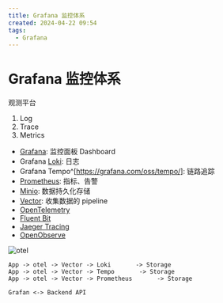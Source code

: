 ```yaml
---
title: Grafana 监控体系
created: 2024-04-22 09:54
tags:
  - Grafana
---
```


<!-- markdownlint-disable MD025 -->

# Grafana 监控体系

观测平台

1. Log
2. Trace
3. Metrics

- [Grafana](grafana.md): 监控面板 Dashboard
- Grafana [Loki](loki.md): 日志
- Grafana Tempo^[https://grafana.com/oss/tempo/]: 链路追踪
- [Prometheus](prometheus.md): 指标、告警
- [Minio](../Database/minio.md): 数据持久化存储
- [Vector](vector.md): 收集数据的 pipeline
- [OpenTelemetry](https://opentelemetry.io)
- [Fluent Bit](https://docs.fluentbit.io/manual)
- [Jaeger Tracing](https://www.jaegertracing.io/docs/1.46/)
- [OpenObserve](https://openobserve.ai/docs/)

![otel](https://opentelemetry.io/img/otel-diagram.svg)

```text
App -> otel -> Vector -> Loki       -> Storage
App -> otel -> Vector -> Tempo       -> Storage
App -> otel -> Vector -> Prometheus       -> Storage

Grafan <-> Backend API
```
